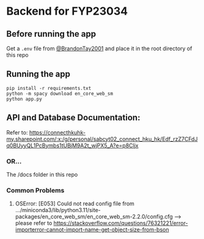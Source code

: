 # Backend for FYP23034

## Before running the app
Get a `.env` file from [@BrandonTay2001](https://github.com/BrandonTay2001) and place it in the root directory of this repo

## Running the app 
```
pip install -r requirements.txt
python -m spacy download en_core_web_sm
python app.py
```

## API and Database Documentation:
Refer to: https://connecthkuhk-my.sharepoint.com/:x:/g/personal/sabcyt02_connect_hku_hk/Edf_rzZ7CFdJq0BUyyQL1PcBymbs1tUBjM9A2t_wjPX5_A?e=p8Cljx 

### OR...
The /docs folder in this repo

### Common Problems
1. OSError: [E053] Could not read config file from .../miniconda3/lib/python3.11/site-packages/en_core_web_sm/en_core_web_sm-2.2.0/config.cfg
   --> please refer to https://stackoverflow.com/questions/76321221/error-importerror-cannot-import-name-get-object-size-from-bson
